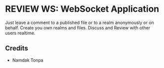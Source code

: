 REVIEW WS: WebSocket Application
================================

Just leave a comment to a published file
or to a realm anonymously or on behalf.
Create you own realms and files.
Discuss and Review with other users realtime.

Credits
-------
* Namdak Tonpa

